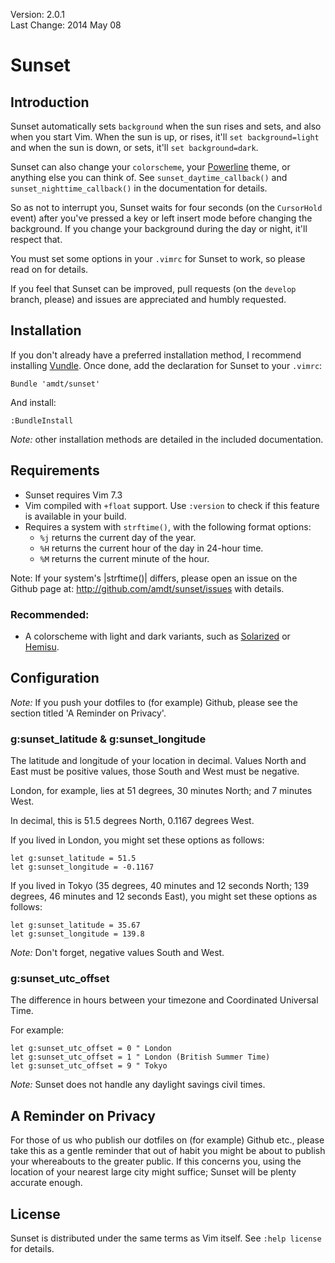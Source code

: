 Version: 2.0.1  
Last Change: 2014 May 08

# Sunset

## Introduction

Sunset automatically sets `background` when the sun rises and sets, and also
when you start Vim. When the sun is up, or rises, it'll `set background=light`
and when the sun is down, or sets, it'll `set background=dark`.

Sunset can also change your `colorscheme`, your
[Powerline](https://github.com/Lokaltog/vim-powerline) theme, or anything else
you can think of. See `sunset_daytime_callback()` and
`sunset_nighttime_callback()` in the documentation for details.

So as not to interrupt you, Sunset waits for four seconds (on the `CursorHold`
event) after you've pressed a key or left insert mode before changing the
background. If you change your background during the day or night, it'll
respect that.

You must set some options in your `.vimrc` for Sunset to work, so please read
on for details.

If you feel that Sunset can be improved, pull requests (on the `develop`
branch, please) and issues are appreciated and humbly requested.

## Installation

If you don't already have a preferred installation method, I recommend
installing [Vundle](http://github.com/gmarik/vundle). Once done, add the
declaration for Sunset to your `.vimrc`:

```vim
Bundle 'amdt/sunset'
```

And install:

```vim
:BundleInstall
```

*Note:* other installation methods are detailed in the included documentation.

## Requirements

* Sunset requires Vim 7.3
* Vim compiled with `+float` support. Use `:version` to check if this feature
  is available in your build.
* Requires a system with `strftime()`, with the following format options:
    - `%j` returns the current day of the year.
    - `%H` returns the current hour of the day in 24-hour time.
    - `%M` returns the current minute of the hour.

Note: If your system's |strftime()| differs, please open an issue on the
Github page at: http://github.com/amdt/sunset/issues with details.

### Recommended:

* A colorscheme with light and dark variants, such as
  [Solarized](http://github.com/altercation/vim-colors-solarized) or
  [Hemisu](http://github.com/noahfrederick/Hemisu).

## Configuration

*Note:* If you push your dotfiles to (for example) Github, please see the
section titled 'A Reminder on Privacy'.

### g:sunset\_latitude & g:sunset\_longitude

The latitude and longitude of your location in decimal. Values North and East
must be positive values, those South and West must be negative.

London, for example, lies at 51 degrees, 30 minutes North; and 7 minutes West.

In decimal, this is 51.5 degrees North, 0.1167 degrees West.

If you lived in London, you might set these options as follows:

```vim
let g:sunset_latitude = 51.5
let g:sunset_longitude = -0.1167
```

If you lived in Tokyo (35 degrees, 40 minutes and 12 seconds North; 139
degrees, 46 minutes and 12 seconds East), you might set these options
as follows:

```vim
let g:sunset_latitude = 35.67
let g:sunset_longitude = 139.8
```

*Note:* Don't forget, negative values South and West.

### g:sunset\_utc\_offset

The difference in hours between your timezone and Coordinated Universal Time.

For example:

```vim
let g:sunset_utc_offset = 0 " London
let g:sunset_utc_offset = 1 " London (British Summer Time)
let g:sunset_utc_offset = 9 " Tokyo
```

*Note:* Sunset does not handle any daylight savings civil times.

## A Reminder on Privacy

For those of us who publish our dotfiles on (for example) Github etc., please
take this as a gentle reminder that out of habit you might be about to publish
your whereabouts to the greater public. If this concerns you, using the
location of your nearest large city might suffice; Sunset will be plenty
accurate enough.

## License

Sunset is distributed under the same terms as Vim itself. See `:help license`
for details.
